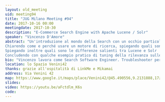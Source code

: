 ```yaml
---
layout: old_meeting
uid: meeting94
title: "JUG Milano Meeting #94"
date: 2017-10-16 00:00
meetingdate: 2017-10-30
description: "E-Commerce Search Engine with Apache Lucene / Solr"
speaker: "Vincenzo D'Amore"
abstract: "Un'introduzione al mondo della Search con un occhio particolare all'e-commerce passando per Apache Lucene e Solr. 
Chiarendo come e perché usare un motore di ricerca, spiegando quali sono le differenze tra dbms e full text search, tra la search comune e la search applicata al mondo e-commerce. 
Spiegando inoltre quali sono le differenze salienti tra Lucene e Solr
Concludendo con qualche esempio pratico di tuning della rilevanza sulle query Solr e d'uso di Solr in Java."
bio: "Vincenzo lavora come Search Software Engineer. Troubleshooter per passione, si diverte ancora dopo tanti anni a sviluppare software, specialmente nel Web. Solida esperienza nell'analisi e nel tuning di search web application e nella costruzione di architetture search web scalabili. Autore di &quot;Solr Query Debugger&quot; il primo plugin Google Chrome che ti aiuta a modificare, eseguire e analizzare le query Solr. Autore dei vari tools opensource per Solr. Nel tempo libero, oltre a cucinare, si diverte imparando nuove cose e sperimentando nuove tecnologie. Da circa 3 anni si è reinventato come Search Software Engineer in ePRICE."
location: lo Spazio Venini42
thanks: grazie all'ospitalità di LinkMe e Mikamai
address: Via Venini 42
map: https://www.google.it/maps/place/Venini42/@45.490556,9.2131888,17z/data=!3m1!4b1!4m5!3m4!1s0x4786c6de20e6362f:0xc95afb6f555f4ed6!8m2!3d45.490556!4d9.2153775
slides: 
video: https://youtu.be/aFctdlm_K6s 
code: 
---
```

